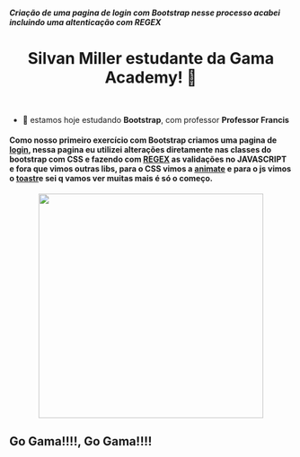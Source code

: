 ##### Criação de uma pagina de login com Bootstrap nesse processo acabei incluindo uma altenticação com REGEX

<h1 style = display: "inline block" align = "center" margin = "0px" >Silvan Miller estudante da Gama Academy! 👋</h1>
<br>

- 🧠 estamos hoje estudando **Bootstrap**, com professor **Professor Francis**

#### Como nosso primeiro exercício com **Bootstrap** criamos uma pagina de [login](../Login_bootstrap/asset/imgPrincipal.jpg), nessa pagina eu utilizei alterações diretamente nas classes do bootstrap com **CSS** e fazendo com [**REGEX**](https://regexr.com/) as validações no **JAVASCRIPT** e fora que vimos outras libs, para o **CSS** vimos a [**animate**](https://animate.style/) e para o **js** vimos o [**toastr**](https://codeseven.github.io/toastr/)e sei q vamos ver muitas mais é só o começo.

<p style = display: "inline_block" align = "center">
<img width = "400px" src="./bootstrap_01/aula_02_form/asset/imgPrincipal.jpg">
<p/>

## Go Gama!!!!, Go Gama!!!!

